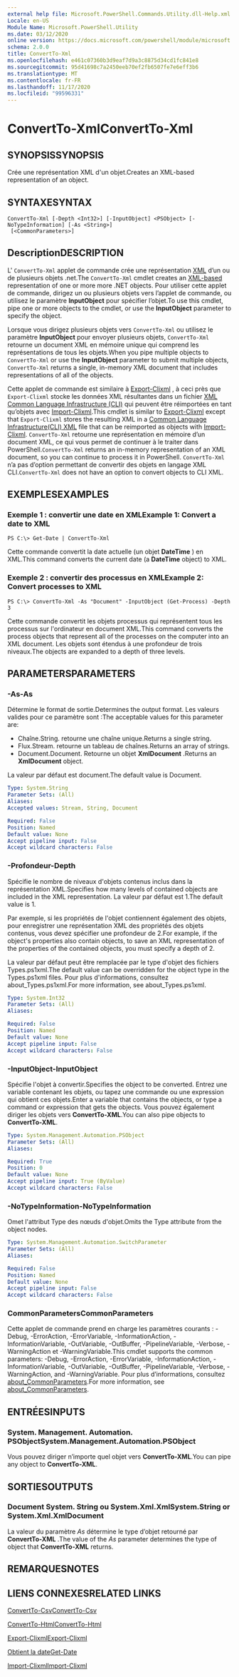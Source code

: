 ```yaml
---
external help file: Microsoft.PowerShell.Commands.Utility.dll-Help.xml
Locale: en-US
Module Name: Microsoft.PowerShell.Utility
ms.date: 03/12/2020
online version: https://docs.microsoft.com/powershell/module/microsoft.powershell.utility/convertto-xml?view=powershell-7.2&WT.mc_id=ps-gethelp
schema: 2.0.0
title: ConvertTo-Xml
ms.openlocfilehash: e461c07360b3d9eaf7d9a3c8875d34cd1fc841e8
ms.sourcegitcommit: 95d41698c7a2450eeb70ef2fb6507fe7e6eff3b6
ms.translationtype: MT
ms.contentlocale: fr-FR
ms.lasthandoff: 11/17/2020
ms.locfileid: "99596331"
---
```

# <span data-ttu-id="6f0d6-102">ConvertTo-Xml</span><span class="sxs-lookup"><span data-stu-id="6f0d6-102">ConvertTo-Xml</span></span>

## <span data-ttu-id="6f0d6-103">SYNOPSIS</span><span class="sxs-lookup"><span data-stu-id="6f0d6-103">SYNOPSIS</span></span>
<span data-ttu-id="6f0d6-104">Crée une représentation XML d'un objet.</span><span class="sxs-lookup"><span data-stu-id="6f0d6-104">Creates an XML-based representation of an object.</span></span>

## <span data-ttu-id="6f0d6-105">SYNTAXE</span><span class="sxs-lookup"><span data-stu-id="6f0d6-105">SYNTAX</span></span>

```
ConvertTo-Xml [-Depth <Int32>] [-InputObject] <PSObject> [-NoTypeInformation] [-As <String>]
 [<CommonParameters>]
```

## <span data-ttu-id="6f0d6-106">Description</span><span class="sxs-lookup"><span data-stu-id="6f0d6-106">DESCRIPTION</span></span>

<span data-ttu-id="6f0d6-107">L' `ConvertTo-Xml` applet de commande crée une représentation [XML](/dotnet/api/system.xml.xmldocument) d’un ou de plusieurs objets .net.</span><span class="sxs-lookup"><span data-stu-id="6f0d6-107">The `ConvertTo-Xml` cmdlet creates an [XML-based](/dotnet/api/system.xml.xmldocument) representation of one or more more .NET objects.</span></span> <span data-ttu-id="6f0d6-108">Pour utiliser cette applet de commande, dirigez un ou plusieurs objets vers l’applet de commande, ou utilisez le paramètre **InputObject** pour spécifier l’objet.</span><span class="sxs-lookup"><span data-stu-id="6f0d6-108">To use this cmdlet, pipe one or more objects to the cmdlet, or use the **InputObject** parameter to specify the object.</span></span>

<span data-ttu-id="6f0d6-109">Lorsque vous dirigez plusieurs objets vers `ConvertTo-Xml` ou utilisez le paramètre **InputObject** pour envoyer plusieurs objets, `ConvertTo-Xml` retourne un document XML en mémoire unique qui comprend les représentations de tous les objets.</span><span class="sxs-lookup"><span data-stu-id="6f0d6-109">When you pipe multiple objects to `ConvertTo-Xml` or use the **InputObject** parameter to submit multiple objects, `ConvertTo-Xml` returns a single, in-memory XML document that includes representations of all of the objects.</span></span>

<span data-ttu-id="6f0d6-110">Cette applet de commande est similaire à [Export-Clixml](./Export-Clixml.md) , à ceci près que `Export-Clixml` stocke les données XML résultantes dans un fichier [XML Common Language Infrastructure (CLI)](https://www.ecma-international.org/publications/standards/Ecma-335.htm) qui peuvent être réimportées en tant qu’objets avec [Import-Clixml](./Import-Clixml.md).</span><span class="sxs-lookup"><span data-stu-id="6f0d6-110">This cmdlet is similar to [Export-Clixml](./Export-Clixml.md) except that `Export-Clixml` stores the resulting XML in a [Common Language Infrastructure(CLI) XML](https://www.ecma-international.org/publications/standards/Ecma-335.htm) file that can be reimported as objects with [Import-Clixml](./Import-Clixml.md).</span></span> <span data-ttu-id="6f0d6-111">`ConvertTo-Xml` retourne une représentation en mémoire d’un document XML, ce qui vous permet de continuer à le traiter dans PowerShell.</span><span class="sxs-lookup"><span data-stu-id="6f0d6-111">`ConvertTo-Xml` returns an in-memory representation of an XML document, so you can continue to process it in PowerShell.</span></span> <span data-ttu-id="6f0d6-112">`ConvertTo-Xml` n’a pas d’option permettant de convertir des objets en langage XML CLI.</span><span class="sxs-lookup"><span data-stu-id="6f0d6-112">`ConvertTo-Xml` does not have an option to convert objects to CLI XML.</span></span>

## <span data-ttu-id="6f0d6-113">EXEMPLES</span><span class="sxs-lookup"><span data-stu-id="6f0d6-113">EXAMPLES</span></span>

### <span data-ttu-id="6f0d6-114">Exemple 1 : convertir une date en XML</span><span class="sxs-lookup"><span data-stu-id="6f0d6-114">Example 1: Convert a date to XML</span></span>

```
PS C:\> Get-Date | ConvertTo-Xml
```

<span data-ttu-id="6f0d6-115">Cette commande convertit la date actuelle (un objet **DateTime** ) en XML.</span><span class="sxs-lookup"><span data-stu-id="6f0d6-115">This command converts the current date (a **DateTime** object) to XML.</span></span>

### <span data-ttu-id="6f0d6-116">Exemple 2 : convertir des processus en XML</span><span class="sxs-lookup"><span data-stu-id="6f0d6-116">Example 2: Convert processes to XML</span></span>

```
PS C:\> ConvertTo-Xml -As "Document" -InputObject (Get-Process) -Depth 3
```

<span data-ttu-id="6f0d6-117">Cette commande convertit les objets processus qui représentent tous les processus sur l'ordinateur en document XML.</span><span class="sxs-lookup"><span data-stu-id="6f0d6-117">This command converts the process objects that represent all of the processes on the computer into an XML document.</span></span> <span data-ttu-id="6f0d6-118">Les objets sont étendus à une profondeur de trois niveaux.</span><span class="sxs-lookup"><span data-stu-id="6f0d6-118">The objects are expanded to a depth of three levels.</span></span>

## <span data-ttu-id="6f0d6-119">PARAMETERS</span><span class="sxs-lookup"><span data-stu-id="6f0d6-119">PARAMETERS</span></span>

### <span data-ttu-id="6f0d6-120">-As</span><span class="sxs-lookup"><span data-stu-id="6f0d6-120">-As</span></span>

<span data-ttu-id="6f0d6-121">Détermine le format de sortie.</span><span class="sxs-lookup"><span data-stu-id="6f0d6-121">Determines the output format.</span></span>
<span data-ttu-id="6f0d6-122">Les valeurs valides pour ce paramètre sont :</span><span class="sxs-lookup"><span data-stu-id="6f0d6-122">The acceptable values for this parameter are:</span></span>

- <span data-ttu-id="6f0d6-123">Chaîne.</span><span class="sxs-lookup"><span data-stu-id="6f0d6-123">String.</span></span>
<span data-ttu-id="6f0d6-124">retourne une chaîne unique.</span><span class="sxs-lookup"><span data-stu-id="6f0d6-124">Returns a single string.</span></span>
- <span data-ttu-id="6f0d6-125">Flux.</span><span class="sxs-lookup"><span data-stu-id="6f0d6-125">Stream.</span></span>
<span data-ttu-id="6f0d6-126">retourne un tableau de chaînes.</span><span class="sxs-lookup"><span data-stu-id="6f0d6-126">Returns an array of strings.</span></span>
- <span data-ttu-id="6f0d6-127">Document.</span><span class="sxs-lookup"><span data-stu-id="6f0d6-127">Document.</span></span>
<span data-ttu-id="6f0d6-128">Retourne un objet **XmlDocument** .</span><span class="sxs-lookup"><span data-stu-id="6f0d6-128">Returns an **XmlDocument** object.</span></span>

<span data-ttu-id="6f0d6-129">La valeur par défaut est document.</span><span class="sxs-lookup"><span data-stu-id="6f0d6-129">The default value is Document.</span></span>

```yaml
Type: System.String
Parameter Sets: (All)
Aliases:
Accepted values: Stream, String, Document

Required: False
Position: Named
Default value: None
Accept pipeline input: False
Accept wildcard characters: False
```

### <span data-ttu-id="6f0d6-130">-Profondeur</span><span class="sxs-lookup"><span data-stu-id="6f0d6-130">-Depth</span></span>

<span data-ttu-id="6f0d6-131">Spécifie le nombre de niveaux d'objets contenus inclus dans la représentation XML.</span><span class="sxs-lookup"><span data-stu-id="6f0d6-131">Specifies how many levels of contained objects are included in the XML representation.</span></span> <span data-ttu-id="6f0d6-132">La valeur par défaut est 1.</span><span class="sxs-lookup"><span data-stu-id="6f0d6-132">The default value is 1.</span></span>

<span data-ttu-id="6f0d6-133">Par exemple, si les propriétés de l'objet contiennent également des objets, pour enregistrer une représentation XML des propriétés des objets contenus, vous devez spécifier une profondeur de 2.</span><span class="sxs-lookup"><span data-stu-id="6f0d6-133">For example, if the object's properties also contain objects, to save an XML representation of the properties of the contained objects, you must specify a depth of 2.</span></span>

<span data-ttu-id="6f0d6-134">La valeur par défaut peut être remplacée par le type d'objet des fichiers Types.ps1xml.</span><span class="sxs-lookup"><span data-stu-id="6f0d6-134">The default value can be overridden for the object type in the Types.ps1xml files.</span></span> <span data-ttu-id="6f0d6-135">Pour plus d'informations, consultez about_Types.ps1xml.</span><span class="sxs-lookup"><span data-stu-id="6f0d6-135">For more information, see about_Types.ps1xml.</span></span>

```yaml
Type: System.Int32
Parameter Sets: (All)
Aliases:

Required: False
Position: Named
Default value: None
Accept pipeline input: False
Accept wildcard characters: False
```

### <span data-ttu-id="6f0d6-136">-InputObject</span><span class="sxs-lookup"><span data-stu-id="6f0d6-136">-InputObject</span></span>

<span data-ttu-id="6f0d6-137">Spécifie l'objet à convertir.</span><span class="sxs-lookup"><span data-stu-id="6f0d6-137">Specifies the object to be converted.</span></span> <span data-ttu-id="6f0d6-138">Entrez une variable contenant les objets, ou tapez une commande ou une expression qui obtient ces objets.</span><span class="sxs-lookup"><span data-stu-id="6f0d6-138">Enter a variable that contains the objects, or type a command or expression that gets the objects.</span></span> <span data-ttu-id="6f0d6-139">Vous pouvez également diriger les objets vers **ConvertTo-XML**.</span><span class="sxs-lookup"><span data-stu-id="6f0d6-139">You can also pipe objects to **ConvertTo-XML**.</span></span>

```yaml
Type: System.Management.Automation.PSObject
Parameter Sets: (All)
Aliases:

Required: True
Position: 0
Default value: None
Accept pipeline input: True (ByValue)
Accept wildcard characters: False
```

### <span data-ttu-id="6f0d6-140">-NoTypeInformation</span><span class="sxs-lookup"><span data-stu-id="6f0d6-140">-NoTypeInformation</span></span>

<span data-ttu-id="6f0d6-141">Omet l'attribut Type des nœuds d'objet.</span><span class="sxs-lookup"><span data-stu-id="6f0d6-141">Omits the Type attribute from the object nodes.</span></span>

```yaml
Type: System.Management.Automation.SwitchParameter
Parameter Sets: (All)
Aliases:

Required: False
Position: Named
Default value: None
Accept pipeline input: False
Accept wildcard characters: False
```

### <span data-ttu-id="6f0d6-142">CommonParameters</span><span class="sxs-lookup"><span data-stu-id="6f0d6-142">CommonParameters</span></span>

<span data-ttu-id="6f0d6-143">Cette applet de commande prend en charge les paramètres courants : -Debug, -ErrorAction, -ErrorVariable, -InformationAction, -InformationVariable, -OutVariable, -OutBuffer, -PipelineVariable, -Verbose, -WarningAction et -WarningVariable.</span><span class="sxs-lookup"><span data-stu-id="6f0d6-143">This cmdlet supports the common parameters: -Debug, -ErrorAction, -ErrorVariable, -InformationAction, -InformationVariable, -OutVariable, -OutBuffer, -PipelineVariable, -Verbose, -WarningAction, and -WarningVariable.</span></span> <span data-ttu-id="6f0d6-144">Pour plus d’informations, consultez [about_CommonParameters](https://go.microsoft.com/fwlink/?LinkID=113216).</span><span class="sxs-lookup"><span data-stu-id="6f0d6-144">For more information, see [about_CommonParameters](https://go.microsoft.com/fwlink/?LinkID=113216).</span></span>

## <span data-ttu-id="6f0d6-145">ENTRÉES</span><span class="sxs-lookup"><span data-stu-id="6f0d6-145">INPUTS</span></span>

### <span data-ttu-id="6f0d6-146">System. Management. Automation. PSObject</span><span class="sxs-lookup"><span data-stu-id="6f0d6-146">System.Management.Automation.PSObject</span></span>

<span data-ttu-id="6f0d6-147">Vous pouvez diriger n’importe quel objet vers **ConvertTo-XML**.</span><span class="sxs-lookup"><span data-stu-id="6f0d6-147">You can pipe any object to **ConvertTo-XML**.</span></span>

## <span data-ttu-id="6f0d6-148">SORTIES</span><span class="sxs-lookup"><span data-stu-id="6f0d6-148">OUTPUTS</span></span>

### <span data-ttu-id="6f0d6-149">Document System. String ou System.Xml.Xml</span><span class="sxs-lookup"><span data-stu-id="6f0d6-149">System.String or System.Xml.XmlDocument</span></span>

<span data-ttu-id="6f0d6-150">La valeur du paramètre *As* détermine le type d’objet retourné par **ConvertTo-XML** .</span><span class="sxs-lookup"><span data-stu-id="6f0d6-150">The value of the *As* parameter determines the type of object that **ConvertTo-XML** returns.</span></span>

## <span data-ttu-id="6f0d6-151">REMARQUES</span><span class="sxs-lookup"><span data-stu-id="6f0d6-151">NOTES</span></span>

## <span data-ttu-id="6f0d6-152">LIENS CONNEXES</span><span class="sxs-lookup"><span data-stu-id="6f0d6-152">RELATED LINKS</span></span>

[<span data-ttu-id="6f0d6-153">ConvertTo-Csv</span><span class="sxs-lookup"><span data-stu-id="6f0d6-153">ConvertTo-Csv</span></span>](ConvertTo-Csv.md)

[<span data-ttu-id="6f0d6-154">ConvertTo-Html</span><span class="sxs-lookup"><span data-stu-id="6f0d6-154">ConvertTo-Html</span></span>](ConvertTo-Html.md)

[<span data-ttu-id="6f0d6-155">Export-Clixml</span><span class="sxs-lookup"><span data-stu-id="6f0d6-155">Export-Clixml</span></span>](Export-Clixml.md)

[<span data-ttu-id="6f0d6-156">Obtient la date</span><span class="sxs-lookup"><span data-stu-id="6f0d6-156">Get-Date</span></span>](Get-Date.md)

[<span data-ttu-id="6f0d6-157">Import-Clixml</span><span class="sxs-lookup"><span data-stu-id="6f0d6-157">Import-Clixml</span></span>](Import-Clixml.md)

